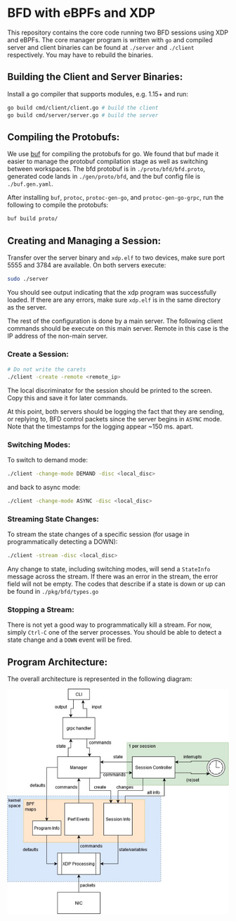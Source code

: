 # BFD with eBPFs and XDP

This repository contains the core code running two BFD sessions using XDP and eBPFs. The core manager program is written with `go` and compiled server and client binaries can be found at `./server` and `./client` respectively. You may have to rebuild the binaries.

## Building the Client and Server Binaries:

Install a go compiler that supports modules, e.g. 1.15+ and run:

```bash
go build cmd/client/client.go # build the client
go build cmd/server/server.go # build the server
```

## Compiling the Protobufs:

We use [buf](https://buf.build/) for compiling the protobufs for go. We found that buf made it easier to manage the protobuf compilation stage as well as switching between workspaces. The bfd protobuf is in `./proto/bfd/bfd.proto`, generated code lands in `./gen/proto/bfd`, and the buf config file is `./buf.gen.yaml`.

After installing `buf`, `protoc`, `protoc-gen-go`, and `protoc-gen-go-grpc`, run the following to compile the protobufs:

```bash
buf build proto/
```

## Creating and Managing a Session:

Transfer over the server binary and `xdp.elf` to two devices, make sure port 5555 and 3784 are available. On both servers execute:

```bash
sudo ./server
```

You should see output indicating that the xdp program was successfully loaded. If there are any errors, make sure `xdp.elf` is in the same directory as the server. 

The rest of the configuration is done by a main server. The following client commands should be execute on this main server. Remote in this case is the IP address of the non-main server.

### Create a Session:

```bash
# Do not write the carets
./client -create -remote <remote_ip>
```

The local discriminator for the session should be printed to the screen. Copy this and save it for later commands.

At this point, both servers should be logging the fact that they are sending, or replying to, BFD control packets since the server begins in `ASYNC` mode. Note that the timestamps for the logging appear ~150 ms. apart.

### Switching Modes:

To switch to demand mode:

```bash
./client -change-mode DEMAND -disc <local_disc>
```

and back to async mode:

```bash
./client -change-mode ASYNC -disc <local_disc>
```

### Streaming State Changes:

To stream the state changes of a specific session (for usage in programmatically detecting a DOWN):

```bash
./client -stream -disc <local_disc>
```

Any change to state, including switching modes, will send a `StateInfo` message across the stream. If there was an error in the stream, the error field will not be empty. The codes that describe if a state is down or up can be found in `./pkg/bfd/types.go`

### Stopping a Stream:

There is not yet a good way to programmatically kill a stream. For now, simply `Ctrl-C` one of the server processes. You should be able to detect a state change and a `DOWN` event will be fired.

## Program Architecture:

The overall architecture is represented in the following diagram:

[arch]: https://github.com/open-oam/manager_program/blob/master/res/bfd_architecture.jpg

![bfd architecture][arch]